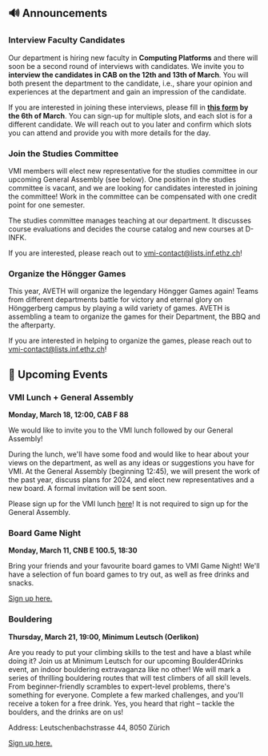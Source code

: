 ## 🔊 Announcements

### Interview Faculty Candidates

Our department is hiring new faculty in **Computing Platforms** and there will soon be a second round of interviews with candidates.
We invite you to **interview the candidates in CAB on the 12th and 13th of March**.
You will both present the department to the candidate, i.e., share your opinion and experiences at the department and gain an impression of the candidate.

If you are interested in joining these interviews, please fill in **[this form](https://docs.google.com/forms/d/e/1FAIpQLScEKHnWMhR7iqFXa-49Vk_G4rfgm6Vihr8CrWtBY11rW3Zibw/viewform?usp=sf_link) by the 6th of March**.
You can sign-up for multiple slots, and each slot is for a different candidate.
We will reach out to you later and confirm which slots you can attend and provide you with more details for the day.

### Join the Studies Committee

VMI members will elect new representative for the studies committee in our upcoming General Assembly (see below).
One position in the studies committee is vacant, and we are looking for candidates interested in joining the committee!
Work in the committee can be compensated with one credit point for one semester.

The studies committee manages teaching at our department.
It discusses course evaluations and decides the course catalog and new courses at D-INFK.

If you are interested, please reach out to [vmi-contact@lists.inf.ethz.ch](mailto:vmi-contact@lists.inf.ethz.ch)!

### Organize the Höngger Games

This year, AVETH will organize the legendary Höngger Games again!
Teams from different departments battle for victory and eternal glory on Hönggerberg campus by playing a wild variety of games.
AVETH is assembling a team to organize the games for their Department, the BBQ and the afterparty.

If you are interested in helping to organize the games, please reach out to [vmi-contact@lists.inf.ethz.ch](mailto:vmi-contact@lists.inf.ethz.ch)!

## 📅 Upcoming Events

### VMI Lunch + General Assembly

**Monday, March 18, 12:00, CAB F 88**

We would like to invite you to the VMI lunch followed by our General Assembly!

During the lunch, we'll have some food and would like to hear about your views on the department, as well as any ideas or suggestions you have for VMI.
At the General Assembly (beginning 12:45), we will present the work of the past year, discuss plans for 2024, and elect new representatives and a new board.
A formal invitation will be sent soon.

Please sign up for the VMI lunch [here](https://forms.gle/hnRhepiPjo9HQo2HA)!
It is not required to sign up for the General Assembly.

### Board Game Night

**Monday, March 11, CNB E 100.5, 18:30**

Bring your friends and your favourite board games to VMI Game Night! We'll have a selection of fun board games to try out, as well as free drinks and snacks.

[Sign up here.](https://forms.gle/Dr6k4RGwvUcrm4xp8)

### Bouldering

**Thursday, March 21, 19:00, Minimum Leutsch (Oerlikon)**

Are you ready to put your climbing skills to the test and have a blast while doing it? Join us at Minimum Leutsch for our upcoming Boulder4Drinks event, an indoor bouldering extravaganza like no other! We will mark a series of thrilling bouldering routes that will test climbers of all skill levels. From beginner-friendly scrambles to expert-level problems, there's something for everyone. Complete a few marked challenges, and you'll receive a token for a free drink. Yes, you heard that right – tackle the boulders, and the drinks are on us!

Address: Leutschenbachstrasse 44, 8050 Zürich

[Sign up here.](https://forms.gle/QHE4eNWj1wii36hg7)
